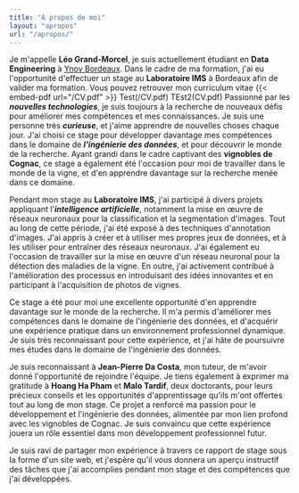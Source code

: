 ```yaml
---
title: "À propos de moi"
layout: "apropos"
url: "/apropos/"
---
```


Je m'appelle **Léo Grand-Morcel**, je suis actuellement étudiant en **Data Engineering** à [Ynov Bordeaux](https://ynov-bordeaux.com/). Dans le cadre de ma formation, j'ai eu l'opportunité d'effectuer un stage au **Laboratoire IMS** à Bordeaux afin de valider ma formation. Vous pouvez retrouver mon curriculum vitae {{< embed-pdf url="/CV.pdf" >}}
Test(/CV.pdf)
TEst2(CV.pdf)
Passionné par les ***nouvelles technologies***, je suis toujours à la recherche de nouveaux défis pour améliorer mes compétences et mes connaissances. Je suis une personne très ***curieuse***, et j'aime apprendre de nouvelles choses chaque jour. J'ai choisi ce stage pour développer davantage mes compétences dans le domaine de ***l'ingénierie des données***, et pour découvrir le monde de la recherche. Ayant grandi dans le cadre captivant des **vignobles de Cognac**, ce stage a également été l'occasion pour moi de travailler dans le monde de la vigne, et d'en apprendre davantage sur la recherche menée dans ce domaine.

Pendant mon stage au **Laboratoire IMS**, j'ai participé à divers projets appliquant l'***intelligence artificielle***, notamment la mise en œuvre de réseaux neuronaux pour la classification et la segmentation d'images. Tout au long de cette période, j'ai été exposé à des techniques d'annotation d'images. J'ai appris à créer et à utiliser mes propres jeux de données, et à les utiliser pour entraîner des réseaux neuronaux. J'ai également eu l'occasion de travailler sur la mise en œuvre d'un réseau neuronal pour la détection des maladies de la vigne. En outre, j'ai activement contribué à l'amélioration des processus en introduisant des idées innovantes et en participant à l'acquisition de photos de vignes.

Ce stage a été pour moi une excellente opportunité d'en apprendre davantage sur le monde de la recherche. Il m'a permis d'améliorer mes compétences dans le domaine de l'ingénierie des données, et d'acquérir une expérience pratique dans un environnement professionnel dynamique. Je suis très reconnaissant pour cette expérience, et j'ai hâte de poursuivre mes études dans le domaine de l'ingénierie des données.


Je suis reconnaissant à **Jean-Pierre Da Costa**, mon tuteur, de m'avoir donné l'opportunité de rejoindre l'équipe. Je tiens également à exprimer ma gratitude à **Hoang Ha Pham** et **Malo Tardif**, deux doctorants, pour leurs précieux conseils et les opportunités d'apprentissage qu'ils m'ont offertes tout au long de mon stage. Ce projet a renforcé ma passion pour le développement et l'ingénierie des données, alimentée par mon lien profond avec les vignobles de Cognac. Je suis convaincu que cette expérience jouera un rôle essentiel dans mon développement professionnel futur.

Je suis ravi de partager mon expérience à travers ce rapport de stage sous la forme d'un site web, et j'espère qu'il vous donnera un aperçu instructif des tâches que j'ai accomplies pendant mon stage et des compétences que j'ai développées.